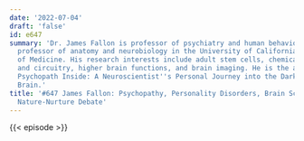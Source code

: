 ```yaml
---
date: '2022-07-04'
draft: 'false'
id: e647
summary: 'Dr. James Fallon is professor of psychiatry and human behavior and emeritus
  professor of anatomy and neurobiology in the University of California, Irvine School
  of Medicine. His research interests include adult stem cells, chemical neuroanatomy
  and circuitry, higher brain functions, and brain imaging. He is the author of The
  Psychopath Inside: A Neuroscientist''s Personal Journey into the Dark Side of the
  Brain.'
title: '#647 James Fallon: Psychopathy, Personality Disorders, Brain Scans, and the
  Nature-Nurture Debate'
---
```

{{< episode >}}
